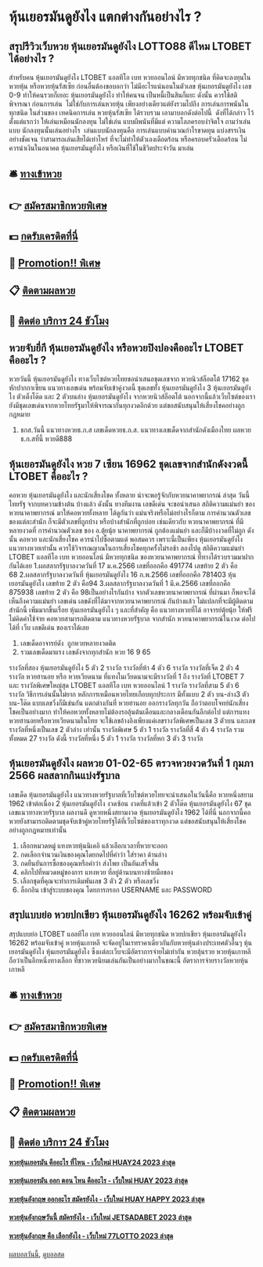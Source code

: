 # หุ้นเยอรมันดูยังไง แตกต่างกันอย่างไร ?
## สรุปรีวิวเว็บหวย หุ้นเยอรมันดูยังไง LOTTO88 ดีไหม LTOBET ได้อย่างไร ?
สำหรับคน หุ้นเยอรมันดูยังไง LTOBET แอลทีโอ เบท หวยออนไลน์ มีหวยทุกชนิด ที่คิดจะลงทุนใน หวยหุ้น หรือหวยหุ้นรัสเซีย ก่อนอื่นต้องขอบอกว่า ไม่มีอะไรแน่นอนในตัวเลข หุ้นเยอรมันดูยังไง เลข 0-9 ทำให้คนรวยก็เยอะ หุ้นเยอรมันดูยังไง ทำให้คนจน เป็นหนี้เป็นสินก็แยะ ดังนั้น ควรใช้สติพิจารณา ก่อนการเล่น  ไม่ใช่กับการเล่นหวยหุ้น เพียงอย่างเดียวแต่ยังรวมไปถึง การเล่นการพนันในทุกชนิด
ในส่วนของ เทคนิคการเล่น หวยหุ้นรัสเซีย ได้รวบรวม เอามาบอกดังต่อไปนี้  ดังที่ได้กล่าว ไว้ตั้งแต่แรกว่า ให้เล่นเหมือนนักลงทุน ไม่ใช่เล่น แบบผีพนันที่มีแต่ ความโลภครอบงำจิตใจ ถามว่าเล่นแบบ นักลงทุนนั้นเล่นอย่างไร  เล่นแบบนักลงทุนคือ การเล่นแบบคำนวณกำไรขาดทุน แบ่งสรรเงิน อย่างชัดเจน ว่าสามารถเล่นเสียได้เท่าไหร่ ที่จะไม่ทำให้ตัวเองเดือดร้อน หรือครอบครัวเดือดร้อน ไม่ควรนำเงินในอนาคต หุ้นเยอรมันดูยังไง หรือเงินที่ใช้ในชีวิตประจำวัน มาเล่น

## 🛎 [ทางเข้าหวย](https://bit.ly/3BG5bNw)
## 👉 [สมัครสมาชิกหวยพิเศษ](https://bit.ly/3BG5bNw)
## 💵 [กดรับเครดิตที่นี่](https://bit.ly/3C3mvgS)
## 👑 [Promotion!! พิเศษ](https://bit.ly/3C3mvgS)
## 📋 [ติดตามผลหวย](https://bit.ly/3C3mvgS)
## 📱 [ติดต่อ บริการ 24 ชัวโมง](https://bit.ly/3C3mvgS)

## หวยจับยี่กี หุ้นเยอรมันดูยังไง หรือหวยปิงปองคืออะไร LTOBET คืออะไร ?
หวยวันนี้ หุ้นเยอรมันดูยังไง ทางเว็บไซต์หวยไทยขอนำเสนอชุดเลขจาก หวยนิวส์ล็อตโต้ 17162 ชุดหักปากกาเซียน แนวทางเลขเด่น พร้อมจับเข้าคู่งวดนี้ ชุดเลขทั้ง หุ้นเยอรมันดูยังไง 3 หุ้นเยอรมันดูยังไง ตัวเต็งโต๊ด และ 2 ตัวบนล่าง หุ้นเยอรมันดูยังไง จากหวยนิวส์ล็อตโต้ นอกจากนี้แล้วเว็บไซต์ของเรายังมีชุดเลขเด่นจากหวยไทยรัฐมาให้พิจารณากันทุกงวดอีกด้วย แต่ขอสนับสนุนให้เสี่ยงโชคอย่างถูกกฎหมาย
1. ธกส.วันนี้ แนวทางหวยธ.ก.ส เลขเด็ดหวยธ.ก.ส. แนวทางเลขเด็ดจากสำนักดังเมืองไทย ผลหวย ธ.ก.สที่นี้ หวยดี888

## หุ้นเยอรมันดูยังไง หวย 7 เซียน 16962 ชุดเลขจากสำนักดังงวดนี้ LTOBET คืออะไร ?
คอหวย หุ้นเยอรมันดูยังไง และนักเสี่ยงโชค ทั้งหลาย น่าจะพอรู้จักกับหวยนาคาพยากรณ์ ล่าสุด วันนี้ไทยรัฐ จากบทความข้างต้น บ้างแล้ว ดังนั้น ทางทีมงาน เลขดีเด่น จะขอนำเสนอ สถิติความแม่นยำ ของหวยนาคาพยากรณ์ มาให้คอหวยทั้งหลาย ได้ดูกันว่า แม่นจริงหรือไม่อย่างไรก็ตาม การคำนวณตัวเลข ของแต่ละสำนัก ก็จะมีตัวเลขที่ถูกบ้าง หรือบ้างสำนักที่ถูกบ่อย เช่นเดียวกับ หวยนาคาพยากรณ์ ที่มีหลายงวดที่ การคำนวณตัวเลข ของ อ.ตุ้ยนุ้ย นาคาพยากรณ์ ถูกต้องแม่นยำ และก็มีบ้างงวดที่ไม่ถูก ดังนั้น คอหวย และนักเสี่ยงโชค ควรนำไปซื้อตามแต่ พอสมควร เพราะนี้เป็นเพียง หุ้นเยอรมันดูยังไง แนวทางหวยเท่านั้น ควรใช้วิจารณญาณในการเสี่ยงโชคทุกครั้งไม่รอช้า ลองไปดู สถิติความแม่นยำ LTOBET แอลทีโอ เบท หวยออนไลน์ มีหวยทุกชนิด ของหวยนาคาพยากรณ์ ที่ทางได้รวบรวมมาฝากกันได้เลย 1.ผลสลากรัฐบาลงวดวันที่ 17 ม.ค.2566 เลขที่ออกคือ 491774 เลขท้าย 2 ตัว คือ 68 2.ผลสลากรัฐบาลงวดวันที่ หุ้นเยอรมันดูยังไง 16 ก.พ.2566 เลขที่ออกคือ 781403 หุ้นเยอรมันดูยังไง เลขท้าย 2 ตัว คือ94 3.ผลสลากรัฐบาลงวดวันที่ 1 มี.ค.2566 เลขที่ออกคือ 875938 เลขท้าย 2 ตัว คือ 98เป็นอย่างไรกันบ้าง จากตัวเลขหวยนาคาพยากรณ์ ที่ผ่านมา ก็พอจะได้เห็นถึงความแม่นยำ เลขเด่น เลขดังที่ได้มาจากหวยนาคาพยากรณ์ กันบ้างแล้ว ไม่แปลกที่จะมีผู้ติดตามสำนักนี้ เพิ่มมากขึ้นเรื่อย หุ้นเยอรมันดูยังไง ๆ และที่สำคัญ คือ แนวทางหวยที่ได้ อาจารย์ตุ้ยนุ้ย ให้ฟรี ไม่คิดค่าใช้จ่าย คอหวยสามารถติดตาม แนวทางหวยรัฐบาล จากสำนัก หวยนาคาพยากรณ์ในงวด ต่อไปได้ที่ เว็บ เลขดีเด่น ของเราได้เลย
1. เลขเด็ดอาจารย์ดัง  ถูกหวยหลายงวดติด
2. รวมเลขเด็ดมาแรง เลขดังจากทุกสำนัก หวย 16 9 65

รางวัลที่สอง หุ้นเยอรมันดูยังไง 5 ตัว 2 รางวัล
รางวัลที่ห้า 4 ตัว 6 รางวัล
รางวัลที่เจ็ด 2 ตัว 4 รางวัล
หวยฮานอย หรือ หวยเวียดนาม ที่แทงในเวียดนามจะมีรางวัลที่ 1 ถึง รางวัลที่ LTOBET 7 และ รางวัลพิเศษใหญ่สุด LTOBET แอลทีโอ เบท หวยออนไลน์ 1 รางวัล
รางวัลที่สาม 5 ตัว 6 รางวัล
วิธีการเล่นนั้นไม่ยาก หลักการเหมือนหวยไทยเกือบทุกประการ มีทั้งแบบ 2 ตัว บน-ล่าง3 ตัว บน-โต๊ด แบบเลขวิ่งก็มีเช่นกัน แตกต่างกันที่ หวยฮานอย ออกรางวัลทุกวัน ถือว่าตอบโจทย์นักเสี่ยงโชคเป็นอย่างมาก ทำให้คอหวยทั้งหลายไม่ต้องรอลุ้นต้นเดือนและกลางเดือนกันอีกต่อไป
แต่การแทงหวยฮานอยหรือหวยเวียดนามในไทย จะใช้เลขอ้างอิงเพียงแค่เลขรางวัลพิเศษเป็นเลข 3 ตัวบน และเลขรางวัลที่หนึ่งเป็นเลข 2 ตัวล่าง เท่านั้น
รางวัลพิเศษ 5 ตัว 1 รางวัล
รางวัลที่สี่ 4 ตัว 4 รางวัล
รวมทั้งหมด 27 รางวัล ดังนี้
รางวัลที่หนึ่ง 5 ตัว 1 รางวัล
รางวัลที่หก 3 ตัว 3 รางวัล

## หุ้นเยอรมันดูยังไง ผลหวย 01-02-65 ตรวจหวยงวดวันที่ 1 กุมภา 2566 ผลสลากกินแบ่งรัฐบาล
เลขเด็ด หุ้นเยอรมันดูยังไง แนวทางหวยรัฐบาลที่เว็บไซต์หวยไทยจะนำเสนอในวันนี้คือ หวยหนึ่งสยาม 1962 เข้าต่อเนื่อง 2 หุ้นเยอรมันดูยังไง งวดซ้อน งวดที่แล้วเข้า 2 ตัวโต๊ด หุ้นเยอรมันดูยังไง 67 ชุดเลขแนวทางหวยรัฐบาล ผลงานดี ดูหวยหนึ่งสยามงวด หุ้นเยอรมันดูยังไง 1962 ได้ที่นี่ นอกจากนี้คอหวยยังสามารถติดตามชุดจับเข้าคู่หวยไทยรัฐได้ที่เว็บไซต์ของเราทุกงวด แต่ขอสนับสนุนให้เสี่ยงโชคอย่างถูกกฎหมายเท่านั้น
1. เลือกหมวดหมู่ แทงหวยหุ้นนิเคอิ แล้วเลือกเวลาที่หวยจะออก
2. กดเลือกจำนวนเงินของคุณโดยกดไปที่คำว่า ใส่ราคา ด้านล่าง
3. กดยืนยันการซื้อของคุณหรือคำว่า ส่งโพย เป็นอันเสร็จสิ้น
4. คลิกไปที่หมวดหมู่ของการ แทงหวย ที่อยู่ด้านบนทางซ้ายมือของ
5. เลือกชุดที่คุณจะทำการเดิมพันเลข 3 ตัว 2 ตัว หรือเลขวิ่ง
6. ล็อกอิน เข้าสู่ระบบของคุณ โดยการกรอก USERNAME และ PASSWORD

## สรุปแบบย่อ หวยปกเขียว หุ้นเยอรมันดูยังไง 16262 พร้อมจับเข้าคู่
สรุปแบบย่อ LTOBET แอลทีโอ เบท หวยออนไลน์ มีหวยทุกชนิด หวยปกเขียว หุ้นเยอรมันดูยังไง 16262 พร้อมจับเข้าคู่ หวยหุ้นเกาหลี จะจัดอยู่ในเรทราคาเดียวกันกับหวยหุ้นต่างประเทศตัวอื่นๆ หุ้นเยอรมันดูยังไง หุ้นเยอรมันดูยังไง ซึ่งเเต่ละเว็บจะมีอัตราการจ่ายไม่เท่ากัน หวยลุ้นรวย หวยหุ้นเกาหลีถือว่าเป็นอีกหนึ่งทางเลือก ที่ชาวหวยนิยมเล่นกันเป็นอย่างมากในขณะนี้
อัตราการจ่ายรางวัลหวยหุ้นเกาหลี

## 🛎 [ทางเข้าหวย](https://bit.ly/3BG5bNw)
## 👉 [สมัครสมาชิกหวยพิเศษ](https://bit.ly/3BG5bNw)
## 💵 [กดรับเครดิตที่นี่](https://bit.ly/3C3mvgS)
## 👑 [Promotion!! พิเศษ](https://bit.ly/3C3mvgS)
## 📋 [ติดตามผลหวย](https://bit.ly/3C3mvgS)
## 📱 [ติดต่อ บริการ 24 ชัวโมง](https://bit.ly/3C3mvgS)

#### [หวยหุ้นเยอรมัน คืออะไร ที่ไหน - เว็บใหม่ HUAY24 2023 ล่าสุด](https://atom.io/themes/หวยหุ้นเยอรมัน%20คืออะไร%20ที่ไหน%20-%20เว็บใหม่%20huay24%202023%20ล่าสุด)
#### [หวยหุ้นเยอรมัน ออก ตอน ไหน คืออะไร - เว็บใหม่ HUAY 2023 ล่าสุด](https://atom.io/themes/หวยหุ้นเยอรมัน%20ออก%20ตอน%20ไหน%20คืออะไร%20-%20เว็บใหม่%20huay%202023%20ล่าสุด)
#### [หวยหุ้นอังกฤษ ออกอะไร สมัครยังไง - เว็บใหม่ HUAY HAPPY 2023 ล่าสุด](https://atom.io/themes/หวยหุ้นอังกฤษ%20ออกอะไร%20สมัครยังไง%20-%20เว็บใหม่%20huay%20happy%202023%20ล่าสุด)
#### [หวยหุ้นอังกฤษวันนี้ สมัครยังไง - เว็บใหม่ JETSADABET 2023 ล่าสุด](https://atom.io/themes/หวยหุ้นอังกฤษวันนี้%20สมัครยังไง%20-%20เว็บใหม่%20jetsadabet%202023%20ล่าสุด)
#### [หวยหุ้นอังกฤษ คือ เลือกยังไง - เว็บใหม่ 77LOTTO 2023 ล่าสุด](https://atom.io/themes/หวยหุ้นอังกฤษ%20คือ%20เลือกยังไง%20-%20เว็บใหม่%2077lotto%202023%20ล่าสุด)

[ผลบอลวันนี้](https://siamsport.tv "ผลบอลวันนี้"), [ดูบอลสด](https://siamsport.tv/ดูบอลสด "ดูบอลสด")